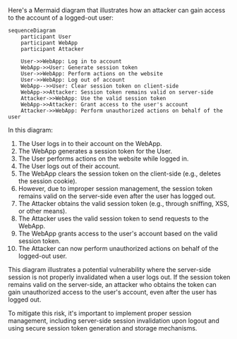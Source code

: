 Here's a Mermaid diagram that illustrates how an attacker can gain access to the account of a logged-out user:

```mermaid
sequenceDiagram
    participant User
    participant WebApp
    participant Attacker

    User->>WebApp: Log in to account
    WebApp->>User: Generate session token
    User->>WebApp: Perform actions on the website
    User->>WebApp: Log out of account
    WebApp-->>User: Clear session token on client-side
    WebApp->>Attacker: Session token remains valid on server-side
    Attacker->>WebApp: Use the valid session token
    WebApp->>Attacker: Grant access to the user's account
    Attacker->>WebApp: Perform unauthorized actions on behalf of the user
```

In this diagram:

1. The User logs in to their account on the WebApp.
2. The WebApp generates a session token for the User.
3. The User performs actions on the website while logged in.
4. The User logs out of their account.
5. The WebApp clears the session token on the client-side (e.g., deletes the session cookie).
6. However, due to improper session management, the session token remains valid on the server-side even after the user has logged out.
7. The Attacker obtains the valid session token (e.g., through sniffing, XSS, or other means).
8. The Attacker uses the valid session token to send requests to the WebApp.
9. The WebApp grants access to the user's account based on the valid session token.
10. The Attacker can now perform unauthorized actions on behalf of the logged-out user.

This diagram illustrates a potential vulnerability where the server-side session is not properly invalidated when a user logs out. If the session token remains valid on the server-side, an attacker who obtains the token can gain unauthorized access to the user's account, even after the user has logged out.

To mitigate this risk, it's important to implement proper session management, including server-side session invalidation upon logout and using secure session token generation and storage mechanisms.